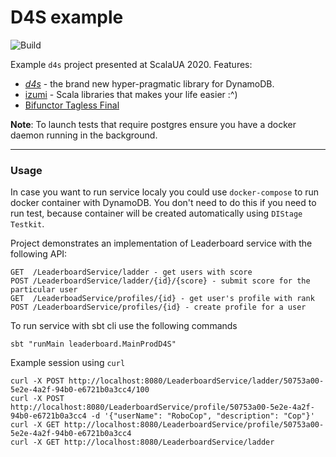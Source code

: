 # D4S example 
![Build](https://github.com/VladPodilnyk/scalaua2020/workflows/Build/badge.svg)

Example `d4s` project presented at ScalaUA 2020.
Features:
- [_d4s_](https://github.com/PlayQ/d4s) - the brand new hyper-pragmatic library for DynamoDB.
- [izumi](https://izumi.7mind.io/latest/release/doc/index.html) - Scala libraries that makes your life easier :^)
- [Bifunctor Tagless Final](https://github.com/7mind/izumi/blob/v0.10.0-M5/fundamentals/fundamentals-bio/src/main/scala/izumi/functional/bio/package.scala)

__Note__: To launch tests that require postgres ensure you have a docker daemon running in the background.
 
---
### Usage
In case you want to run service localy you could use `docker-compose` to run docker container with DynamoDB.
You don't need to do this if you need to run test, because container will be created automatically using `DIStage Testkit`.

Project demonstrates an implementation of Leaderboard service with the following API:
```
GET  /LeaderboardService/ladder - get users with score
POST /LeaderboardService/ladder/{id}/{score} - submit score for the particular user
GET  /LeaderboadService/profiles/{id} - get user's profile with rank
POST /LeaderboardService/profiles/{id} - create profile for a user
```

To run service with sbt cli use the following commands 
```
sbt "runMain leaderboard.MainProdD4S"
```


Example session using `curl`
```
curl -X POST http://localhost:8080/LeaderboardService/ladder/50753a00-5e2e-4a2f-94b0-e6721b0a3cc4/100
curl -X POST http://localhost:8080/LeaderboardService/profile/50753a00-5e2e-4a2f-94b0-e6721b0a3cc4 -d '{"userName": "RoboCop", "description": "Cop"}'
curl -X GET http://localhost:8080/LeaderboardService/profile/50753a00-5e2e-4a2f-94b0-e6721b0a3cc4
curl -X GET http://localhost:8080/LeaderboardService/ladder
```

